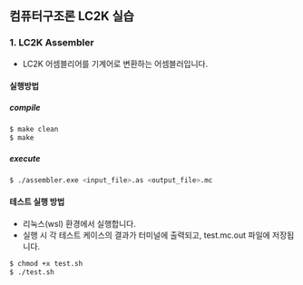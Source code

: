 ## 컴퓨터구조론 LC2K 실습

### 1. LC2K Assembler
- LC2K 어셈블리어를 기계어로 변환하는 어셈블러입니다.

#### 실행방법
##### compile
```bash
$ make clean
$ make
```

##### execute
```bash
$ ./assembler.exe <input_file>.as <output_file>.mc
```

#### 테스트 실행 방법
- 리눅스(wsl) 환경에서 실행합니다.
- 실행 시 각 테스트 케이스의 결과가 터미널에 출력되고, test<N>.mc.out 파일에 저장됩니다.
```bash
$ chmod +x test.sh
$ ./test.sh
```